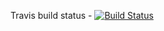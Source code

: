 Travis build status - [![Build Status](https://travis-ci.org/joeyfreund/test234.svg?branch=bugfix)](https://travis-ci.org/joeyfreund/test234)

